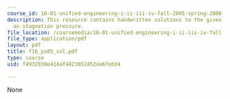 ```yaml
---
course_id: 16-01-unified-engineering-i-ii-iii-iv-fall-2005-spring-2006
description: This resource contains handwritten solutions to the given problem set
  on stagnation pressure.
file_location: /coursemedia/16-01-unified-engineering-i-ii-iii-iv-fall-2005-spring-2006/f4932930e414af4823852452aa6febd4_f16_ps05_sol.pdf
file_type: application/pdf
layout: pdf
title: f16_ps05_sol.pdf
type: course
uid: f4932930e414af4823852452aa6febd4

---
```

None